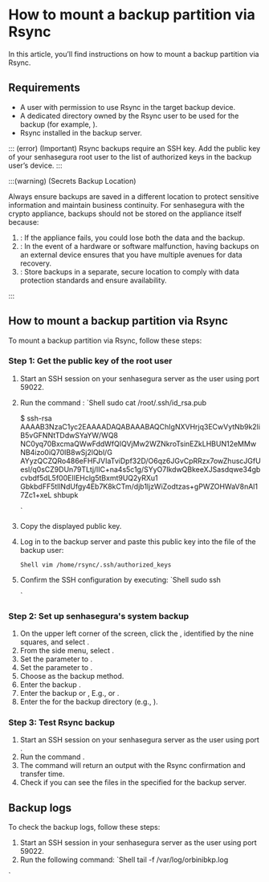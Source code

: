 # How to mount a backup partition via Rsync 

In this article, you’ll find instructions on how to mount a backup partition via Rsync.

## Requirements

* A user with permission to use Rsync in the target backup device.
* A dedicated directory owned by the Rsync user to be used for the backup (for example, ).
* Rsync installed in the backup server.

::: (error) (Important)
Rsync backups require an SSH key. Add the public key of your senhasegura root user to the list of authorized keys in the backup user’s device.
:::

:::(warning) (Secrets Backup Location)

Always ensure backups are saved in a different location to protect sensitive information and maintain business continuity.
For senhasegura with the crypto appliance, backups should not be stored on the appliance itself because:

1. : If the appliance fails, you could lose both the data and the backup.
2. : In the event of a hardware or software malfunction, having backups on an external device ensures that you have multiple avenues for data recovery.
3. : Store backups in a separate, secure location to comply with data protection standards and ensure availability.

:::

## How to mount a backup partition via Rsync
To mount a backup partition via Rsync, follow these steps:

### Step 1: Get the public key of the root user
1. Start an SSH session on your senhasegura server as the user  using port 59022.
2. Run the command :
    `Shell
    sudo cat /root/.ssh/id_rsa.pub

    $ ssh-rsa AAAAB3NzaC1yc2EAAAADAQABAAABAQChIgNXVHrjq3ECwVytNb9k2liB5vGFNNtTDdwSYaYW/WQ8
    NC0yq70BxcmaQWwFddWfQIQVjMw2WZNkroTsinEZkLHBUN12eMMwNB4izo0iQ70IB8wSj2lQbl/G   AYyzQCZQRo486eFHFJVIaTviDpf32D/O6qz6JGvCpRRzx7owZhuscJGfUesl/q0sCZ9DUn79TLtj/lIC+na4s5c1g/SYyO7IkdwQBkeeXJSasdqwe34gbcvbdf5dL5f00EIIEHclg5tBxmt9UQ2yRXu1   GbkbdFF5tllNdUfgy4Eb7K8kCTm/djb1ljzWiZodtzas+gPWZOHWaV8nAl17Zc1+xeL shbupk

    `
3. Copy the displayed public key.
4. Log in to the backup server and paste this public key into the  file of the backup user:

    `Shell
    vim /home/rsync/.ssh/authorized_keys
    `
    
5. Confirm the SSH configuration by executing:
    `Shell
   sudo  ssh 

    `
### Step 2: Set up senhasegura's system backup

1. On the upper left corner of the screen, click the , identified by the nine squares, and select . 
2. From the side menu, select .
3. Set the  parameter to . 
4. Set the  parameter to .
5. Choose  as the backup method.
6. Enter the backup .
7. Enter the backup  or , E.g.,  or .
8. Enter the  for the backup directory (e.g., ).

### Step 3: Test Rsync backup

1. Start an SSH session on your senhasegura server as the user  using port .
2. Run the command .
3. The command will return an output with the Rsync confirmation and transfer time.
4. Check if you can see the files in the  specified for the backup server.

## Backup logs
To check the backup logs, follow these steps:

1. Start an SSH session in your senhasegura server as the user  using port 59022.
2. Run the following command:
`Shell
tail -f /var/log/orbinibkp.log

`
